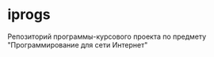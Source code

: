 iprogs
======

Репозиторий программы-курсового проекта по предмету "Программирование для сети  Интернет"
